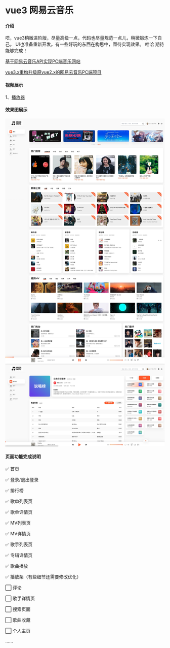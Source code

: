 # vue3 网易云音乐

#### 介绍
唔，vue3稍微进阶版，尽量高级一点，代码也尽量规范一点儿，稍微锻炼一下自己。
UI也准备重新开发。有一些好玩的东西在构思中，亟待实现效果。 哈哈  期待能够完成！

[基于网易云音乐API实现PC端音乐网站](https://gitee.com/trtst/vue_pc_music)

[vue3.x重构升级原vue2.x的网易云音乐PC端项目](https://gitee.com/trtst/vue3.x_music)


#### 视频展示

1、[播放器](https://www.bilibili.com/video/BV173411a7MR)


#### 效果图展示
![首页](%E6%96%B0%E5%BB%BA%E9%A1%B9%E7%9B%AE.jpg)
![排行榜](pic20220210092618.jpg)



#### 页面功能完成说明

✅  首页 

✅  登录/退出登录

✅  排行榜

✅  歌单列表页

✅  歌单详情页

✅  MV列表页

✅  MV详情页

✅  歌手列表页

✅  专辑详情页

✅  歌曲播放

✅  播放条（有些细节还需要修改优化）

⬜️  评论

⬜️  歌手详情页

⬜️  搜索页面

⬜️  歌曲收藏

⬜️  个人主页


......
